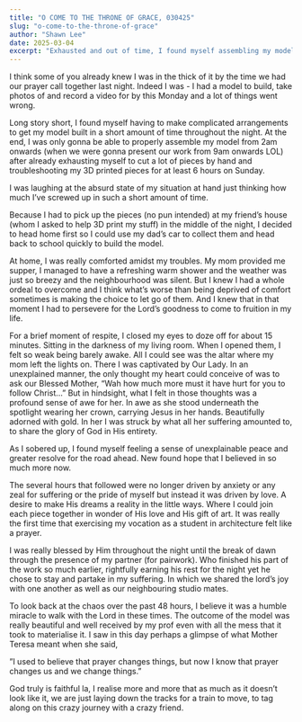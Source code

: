 ```yaml
---
title: "O COME TO THE THRONE OF GRACE, 030425"
slug: "o-come-to-the-throne-of-grace"
author: "Shawn Lee"
date: 2025-03-04
excerpt: "Exhausted and out of time, I found myself assembling my model at 2 AM, yet a moment of reflection before Our Lady filled me with peace and resolve."
---
```


I think some of you already knew I was in the thick of it by the time we had our prayer call together last night. Indeed I was - I had a model to build, take photos of and record a video for by this Monday and a lot of things went wrong.

Long story short, I found myself having to make complicated arrangements to get my model built in a short amount of time throughout the night. At the end, I was only gonna be able to properly assemble my model from 2am onwards (when we were gonna present our work from 9am onwards LOL) after already exhausting myself to cut a lot of pieces by hand and troubleshooting my 3D printed pieces for at least 6 hours on Sunday.

I was laughing at the absurd state of my situation at hand just thinking how much I’ve screwed up in such a short amount of time.

Because I had to pick up the pieces (no pun intended) at my friend’s house (whom I asked to help 3D print my stuff)  in the middle of the night, I decided to head home first so I could use my dad’s car to collect them and head back to school quickly to build the model.

At home, I was really comforted amidst my troubles. My mom provided me supper, I managed to have a refreshing warm shower and the weather was just so breezy and the neighbourhood was silent.
But I knew I had a whole ordeal to overcome and I think what’s worse than being deprived of comfort sometimes is making the choice to let go of them. And I knew that in that moment I had to persevere for the Lord’s goodness to come to fruition in my life.

For a brief moment of respite, I closed my eyes to doze off for about 15 minutes. Sitting in the darkness of my living room. When I opened them, I felt so weak being barely awake. All I could see was the altar where my mom left the lights on. There I was captivated by Our Lady. In an unexplained manner, the only thought my heart could conceive of was to ask our Blessed Mother, “Wah how much more must it have hurt for you to follow Christ…” But in hindsight, what I felt in those thoughts was a profound sense of awe for her. In awe as she stood underneath the spotlight wearing her crown, carrying Jesus in her hands. Beautifully adorned with gold. In her I was struck by what all her suffering amounted to, to share the glory of God in His entirety.

As I sobered up, I found myself feeling a sense of unexplainable peace and greater resolve for the road ahead. New found hope that I believed in so much more now.

The several hours that followed were no longer driven by anxiety or any zeal for suffering or the pride of myself but instead it was driven by love. A desire to make His dreams a reality in the little ways. Where I could join each piece together in wonder of His love and His gift of art. It was really the first time that exercising my vocation as a student in architecture felt like a prayer.

I was really blessed by Him throughout the night until the break of dawn through the presence of my partner (for pairwork). Who finished his part of the work so much earlier, rightfully earning his rest for the night yet he chose to stay and partake in my suffering. In which we shared the lord’s joy with one another as well as our neighbouring studio mates.

To look back at the chaos over the past 48 hours, I believe it was a humble miracle to walk with the Lord in these times. The outcome of the model was really beautiful and well received by my prof even with all the mess that it took to materialise it. I saw in this day perhaps a glimpse of what Mother Teresa meant when she said,

”I used to believe that prayer changes things, but now I know that prayer changes us and we change things.”

God truly is faithful la, I realise more and more that as much as it doesn’t look like it, we are just laying down the tracks for a train to move, to tag along on this crazy journey with a crazy friend.

